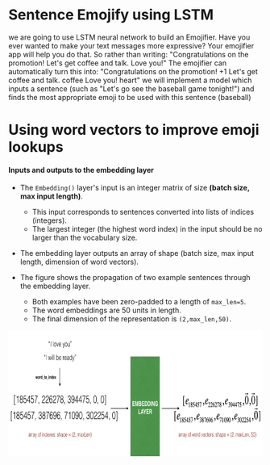 # Sentence Emojify using LSTM
we are going to use LSTM neural network to build an Emojifier. 
Have you ever wanted to make your text messages more expressive? 
Your emojifier app will help you do that. So rather than writing: 
"Congratulations on the promotion! Let's get coffee and talk. Love you!"
The emojifier can automatically turn this into: "Congratulations on the promotion! +1 Let's get coffee and talk. coffee Love you! heart"
we will implement a model which inputs a sentence (such as "Let's go see the baseball game tonight!") 
and finds the most appropriate emoji to be used with this sentence (baseball)

# Using word vectors to improve emoji lookups


#### Inputs and outputs to the embedding layer

* The `Embedding()` layer's input is an integer matrix of size **(batch size, max input length)**. 
    * This input corresponds to sentences converted into lists of indices (integers).
    * The largest integer (the highest word index) in the input should be no larger than the vocabulary size.
* The embedding layer outputs an array of shape (batch size, max input length, dimension of word vectors).

* The figure shows the propagation of two example sentences through the embedding layer. 
    * Both examples have been zero-padded to a length of `max_len=5`.
    * The word embeddings are 50 units in length.
    * The final dimension of the representation is  `(2,max_len,50)`. 

<img src="Images/embedding1.png" style="width:700px;height:250px;">
